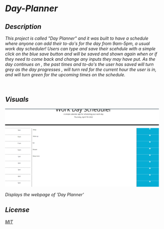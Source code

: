 # <em> Day-Planner

## <em> Description
This project is called "Day Planner" and it was built to have a schedule where anyone can add their to-do's for the day from 9am-5pm, a usual work day scheduler! Users can type and save their scehdule with a simple click on the blue save button and will be saved and shown again when or if they need to come back and change any inputs they may have put. As the day continues on , the past times and to-do's the user has saved will turn grey as the day progresses , will turn red for the current hour the user is in, and will turn green for the upcoming times on the schedule.

<br>

## Visuals
![contact](./assets/pics/day.png "Day Planner")
<p> Displays the webpage of 'Day Planner'

<br>

## License
[MIT](./License.md)
